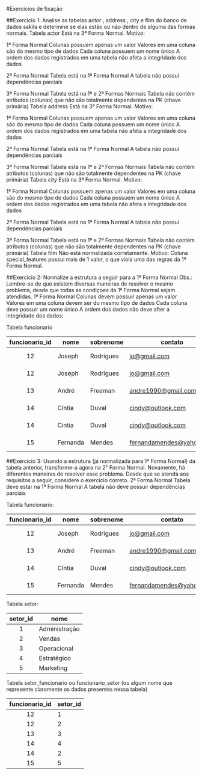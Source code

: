 #Exercícios de fixação

##Exercício 1: Analise as tabelas actor , address , city e film do banco de dados sakila e determine se elas estão ou não dentro de alguma das formas normais.
Tabela actor
Está na 3ª Forma Normal.
Motivo:

1ª Forma Normal
Colunas possuem apenas um valor
Valores em uma coluna são do mesmo tipo de dados
Cada coluna possuem um nome único
A ordem dos dados registrados em uma tabela não afeta a integridade dos dados

2ª Forma Normal
Tabela está na 1ª Forma Normal
A tabela não possui dependências parciais

3ª Forma Normal
Tabela está na 1ª e 2ª Formas Normais
Tabela não contém atributos (colunas) que não são totalmente dependentes na PK (chave primária)
Tabela address
Está na 3ª Forma Normal.
Motivo:

1ª Forma Normal
Colunas possuem apenas um valor
Valores em uma coluna são do mesmo tipo de dados
Cada coluna possuem um nome único
A ordem dos dados registrados em uma tabela não afeta a integridade dos dados

2ª Forma Normal
Tabela está na 1ª Forma Normal
A tabela não possui dependências parciais

3ª Forma Normal
Tabela está na 1ª e 2ª Formas Normais
Tabela não contém atributos (colunas) que não são totalmente dependentes na PK (chave primária)
Tabela city
Está na 3ª Forma Normal.
Motivo:

1ª Forma Normal
Colunas possuem apenas um valor
Valores em uma coluna são do mesmo tipo de dados
Cada coluna possuem um nome único
A ordem dos dados registrados em uma tabela não afeta a integridade dos dados

2ª Forma Normal
Tabela está na 1ª Forma Normal
A tabela não possui dependências parciais

3ª Forma Normal
Tabela está na 1ª e 2ª Formas Normais
Tabela não contém atributos (colunas) que não são totalmente dependentes na PK (chave primária)
Tabela film
Não está normalizada corretamente.
Motivo:
Coluna special_features possui mais de 1 valor, o que viola uma das regras da 1ª Forma Normal.


##Exercício 2: Normalize a estrutura a seguir para a 1ª Forma Normal
Obs.: Lembre-se de que existem diversas maneiras de resolver o mesmo problema, desde que todas as condiçoes da 1ª Forma Normal sejam atendidas.
1ª Forma Normal
Colunas devem possuir apenas um valor
Valores em uma coluna devem ser do mesmo tipo de dados
Cada coluna deve possuir um nome único
A ordem dos dados não deve after a integridade dos dados:

Tabela funcionario

| funcionario_id   | nome     | sobrenome | contato                  | telefone        | data_cadastro         | setor         |
|:----------------:|----------|-----------|--------------------------|-----------------|-----------------------|---------------|
| 12               | Joseph   | Rodrigues | jo@gmail.com             | (35)998552-1445 | 2020-05-05 08:50:25   | Administração |
| 12               | Joseph   | Rodrigues | jo@gmail.com             | (35)998552-1445 |  2020-05-05 08:50:25  | Vendas        |
| 13               | André    | Freeman   | andre1990@gmail.com      | (47)99522-4996  | 2020-02-05 00:00:00   | Operacional   |
| 14               | Cíntia   | Duval     | cindy@outlook.com        | (33)99855-4669  | 2020-05-05 10:55:35   | Estratégico   |
| 14               | Cíntia   | Duval     | cindy@outlook.com        | (33)99855-4669  | 2020-05-05 10:55:35   | Vendas        |
| 15               | Fernanda | Mendes    | fernandamendes@yahoo.com | (33)99200-1556  | 2020-05-05 11:45:40   | Marketing     |


##Exercício 3: Usando a estrutura (já normalizada para 1ª Forma Normal) da tabela anterior, transforme-a agora na 2° Forma Normal.
Novamente, há diferentes maneiras de resolver esse problema. Desde que se atenda aos requisitos a seguir, considere o exercício correto.
2ª Forma Normal
Tabela deve estar na 1ª Forma Normal
A tabela não deve possuir dependências parciais

Tabela funcionario:

| funcionario_id | nome     | sobrenome | contato                  | telefone        | data_cadastro       |
|:--------------:|----------|-----------|--------------------------|-----------------|---------------------|
| 12             | Joseph   | Rodrigues | jo@gmail.com             | (35)998552-1445 | 2020-05-05 08:50:25 |
| 13             | André    | Freeman   | andre1990@gmail.com      | (47)99522-4996  | 2020-02-05 00:00:00 |
| 14             | Cíntia   | Duval     | cindy@outlook.com        | (33)99855-4669  | 2020-05-05 10:55:35 |
| 15             | Fernanda | Mendes    | fernandamendes@yahoo.com | (33)99200-1556  | 2020-05-05 11:45:40 |

Tabela setor:

| setor_id | nome          |
|:--------:|---------------|
| 1        | Administração |
| 2        | Vendas        |
| 3        | Operacional   |
| 4        | Estratégico   |
| 5        | Marketing     |


Tabela setor_funcionario ou funcionario_setor (ou algum nome que represente claramente os dados presentes nessa tabela)

| funcionario_id | setor_id |
|:--------------:|----------|
| 12             | 1        |
| 12             | 2        |
| 13             | 3        |
| 14             | 4        |
| 14             | 2        |
| 15             | 5        |